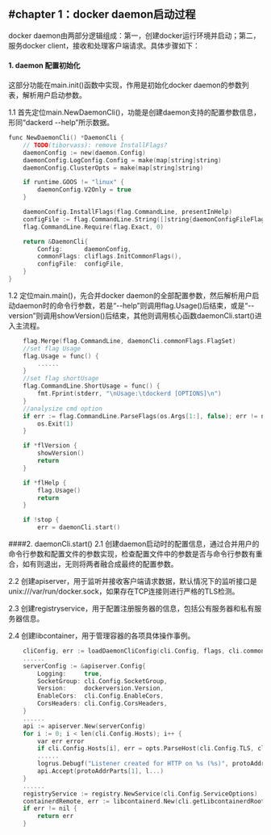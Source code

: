 
#chapter 1：docker daemon启动过程
------
docker daemon由两部分逻辑组成：第一，创建docker运行环境并启动；第二，服务docker client，接收和处理客户端请求。具体步骤如下：

#### 1. daemon 配置初始化
这部分功能在main.init()函数中实现，作用是初始化docker daemon的参数列表，解析用户启动参数。

1.1 首先定位main.NewDaemonCli()，功能是创建daemon支持的配置参数信息，形同“dackerd --help”所示数据。
```c
func NewDaemonCli() *DaemonCli {
	// TODO(tiborvass): remove InstallFlags?
	daemonConfig := new(daemon.Config)
	daemonConfig.LogConfig.Config = make(map[string]string)
	daemonConfig.ClusterOpts = make(map[string]string)

	if runtime.GOOS != "linux" {
		daemonConfig.V2Only = true
	}

	daemonConfig.InstallFlags(flag.CommandLine, presentInHelp)
	configFile := flag.CommandLine.String([]string{daemonConfigFileFlag}, defaultDaemonConfigFile, "Daemon configuration file")
	flag.CommandLine.Require(flag.Exact, 0)

	return &DaemonCli{
		Config:      daemonConfig,
		commonFlags: cliflags.InitCommonFlags(),
		configFile:  configFile,
	}
}
```
1.2 定位main.main()，先合并docker daemon的全部配置参数，然后解析用户启动daemon时的命令行参数，若是“--help”则调用flag.Usage()后结束，或是“--version”则调用showVersion()后结束，其他则调用核心函数daemonCli.start()进入主流程。
```c
	flag.Merge(flag.CommandLine, daemonCli.commonFlags.FlagSet)
	//set flag Usage
	flag.Usage = func() {
        ......
	}
	//set flag shortUsage
	flag.CommandLine.ShortUsage = func() {
		fmt.Fprint(stderr, "\nUsage:\tdockerd [OPTIONS]\n")
	}
	//analysize cmd option
	if err := flag.CommandLine.ParseFlags(os.Args[1:], false); err != nil {
		os.Exit(1)
	}

	if *flVersion {
		showVersion()
		return
	}

	if *flHelp {
		flag.Usage()
		return
	}

	if !stop {
		err = daemonCli.start()
```
####2. daemonCli.start()
2.1 创建daemon启动时的配置信息，通过合并用户的命令行参数和配置文件的参数实现，检查配置文件中的参数是否与命令行参数有重合，如有则退出，无则将两者融合成最终的配置参数。

2.2 创建apiserver，用于监听并接收客户端请求数据，默认情况下的监听接口是unix:///var/run/docker.sock，如果存在TCP连接则进行严格的TLS检测。

2.3 创建registryservice，用于配置注册服务器的信息，包括公有服务器和私有服务器信息。

2.4 创建libcontainer，用于管理容器的各项具体操作事例。
```c
	cliConfig, err := loadDaemonCliConfig(cli.Config, flags, cli.commonFlags, *cli.configFile)
    ......
	serverConfig := &apiserver.Config{
		Logging:     true,
		SocketGroup: cli.Config.SocketGroup,
		Version:     dockerversion.Version,
		EnableCors:  cli.Config.EnableCors,
		CorsHeaders: cli.Config.CorsHeaders,
	}
    ......
	api := apiserver.New(serverConfig)
	for i := 0; i < len(cli.Config.Hosts); i++ {
		var err error
		if cli.Config.Hosts[i], err = opts.ParseHost(cli.Config.TLS, cli.Config.Hosts[i]); err != nil {
        ......
		logrus.Debugf("Listener created for HTTP on %s (%s)", protoAddrParts[0], protoAddrParts[1])
		api.Accept(protoAddrParts[1], l...)
	}
	......
	registryService := registry.NewService(cli.Config.ServiceOptions)
	containerdRemote, err := libcontainerd.New(cli.getLibcontainerdRoot(), cli.getPlatformRemoteOptions()...)
	if err != nil {
		return err
	}
```
